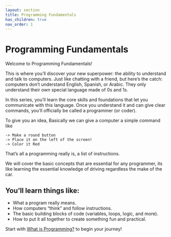 ```yaml
---
layout: section
title: Programming Fundamentals
has_children: true
nav_order: 1
---
```


# Programming Fundamentals

Welcome to Programming Fundamentals!

This is where you’ll discover your new superpower: the ability to understand and talk to computers.
Just like chatting with a friend, but here’s the catch: computers don’t understand English, Spanish, or Arabic. They only understand their own special language made of 0s and 1s.

In this series, you’ll learn the core skills and foundations that let you communicate with this language. Once you understand it and can give clear commands, you’ll officially be called a programmer (or coder).

To give you an idea,
Basically we can give a computer a simple command like

```language
-> Make a round button
-> Place it on the left of the screen!
-> Color it Red
```

That’s all a programming really is, a list of instructions.


We will cover the basic concepts that are essential for any programmer, its like learning the essential knowledge of driving regardless the make of the car. 

## You’ll learn things like:

- What a program really means.
- How computers “think” and follow instructions.
- The basic building blocks of code (variables, loops, logic, and more).
- How to put it all together to create something fun and practical.

Start with [What is Programming?](/programming-fundamentals/intro/) to begin your journey!
